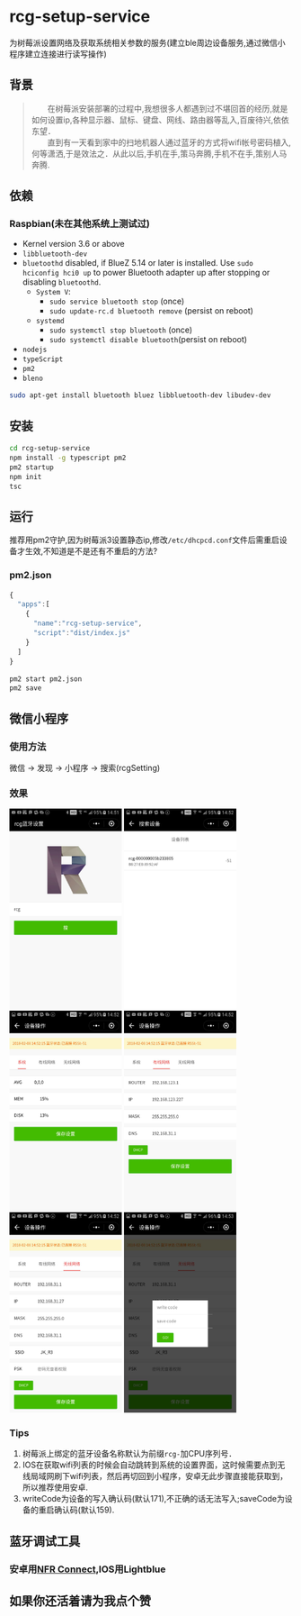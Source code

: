 # rcg-setup-service
为树莓派设置网络及获取系统相关参数的服务(建立ble周边设备服务,通过微信小程序建立连接进行读写操作)
## 背景
> &emsp;&emsp;在树莓派安装部署的过程中,我想很多人都遇到过不堪回首的经历,就是如何设置ip,各种显示器、鼠标、键盘、网线、路由器等乱入,百废待兴,依依东望．</br>
　　直到有一天看到家中的扫地机器人通过蓝牙的方式将wifi帐号密码植入,何等潇洒,于是效法之．从此以后,手机在手,策马奔腾,手机不在手,策别人马奔腾.
## 依赖

### Raspbian(未在其他系统上测试过)

 * Kernel version 3.6 or above
 * ```libbluetooth-dev```
 * ```bluetoothd``` disabled, if BlueZ 5.14 or later is installed. Use ```sudo hciconfig hci0 up``` to power Bluetooth adapter up after stopping or disabling ```bluetoothd```.
    * ```System V```:
      * ```sudo service bluetooth stop``` (once)
      * ```sudo update-rc.d bluetooth remove``` (persist on reboot)
    * ```systemd```
      * ```sudo systemctl stop bluetooth``` (once)
      * ```sudo systemctl disable bluetooth```(persist on reboot)
 * ```nodejs```
 * ```typeScript```
 * ```pm2```
 * ```bleno```          

```sh
sudo apt-get install bluetooth bluez libbluetooth-dev libudev-dev
```
## 安装
```sh
cd rcg-setup-service
npm install -g typescript pm2
pm2 startup
npm init
tsc
```
## 运行
推荐用pm2守护,因为树莓派3设置静态ip,修改```/etc/dhcpcd.conf```文件后需重启设备才生效,不知道是不是还有不重启的方法?
### pm2.json
```javascript
{
  "apps":[
    {
      "name":"rcg-setup-service",
      "script":"dist/index.js"
    }
  ]
}
```
```sh
pm2 start pm2.json
pm2 save
```

## 微信小程序
### 使用方法
微信 -> 发现 -> 小程序 -> 搜索(rcgSetting)
### 效果
<img src="./images/first.jpg" width="200" >
<img src="./images/scan.jpg" width="200" >
<img src="./images/system.jpg" width="200" >
<img src="./images/eth.jpg" width="200" >
<img src="./images/wlan.jpg" width="200" >
<img src="./images/write.jpg" width="200" >

### Tips
1. 树莓派上绑定的蓝牙设备名称默认为前缀```rcg-```加CPU序列号．
1. IOS在获取wifi列表的时候会自动跳转到系统的设置界面，这时候需要点到无线局域网刷下wifi列表，然后再切回到小程序，安卓无此步骤直接能获取到，所以推荐使用安卓.
2. writeCode为设备的写入确认码(默认171),不正确的话无法写入;saveCode为设备的重启确认码(默认159).

## 蓝牙调试工具
### 安卓用[NFR Connect](https://github.com/NordicSemiconductor/Android-nRF-Connect/releases),IOS用**Lightblue**

## 如果你还活着请为我点个赞